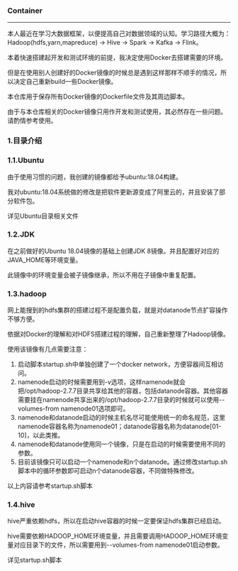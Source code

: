 ### Container

-----

本人最近在学习大数据框架，以便提高自己对数据领域的认知。学习路径大概为： Hadoop(hdfs,yarn,mapreduce) -> Hive -> Spark -> Kafka -> Flink。 

本着快速搭建起开发和测试环境的前提，我决定使用Docker去搭建需要的环境。

但是在使用别人创建好的Docker镜像的时候总是遇到这样那样不顺手的情况，所以决定自己重新build一些Docker镜像。

本仓库用于保存所有Docker镜像的Dockerfile文件及其周边脚本。

由于与本仓库相关的Docker镜像只用作开发和测试使用，其必然存在一些问题。请酌情参考使用。 


### 1.目录介绍

### 1.1.Ubuntu

由于使用习惯的问题，我创建的镜像都给予ubuntu:18.04构建。

我对ubuntu:18.04系统做的修改是把软件更新源变成了阿里云的，并且安装了部分软件包。

详见Ubuntu目录相关文件

### 1.2.JDK

在之前做好的Ubuntu 18.04镜像的基础上创建JDK 8镜像。并且配置好对应的JAVA_HOME等环境变量。

此镜像中的环境变量会被子镜像继承，所以不用在子镜像中重复配置。


### 1.3.hadoop

网上能搜到的hdfs集群的搭建过程不是配置负载，就是对datanode节点扩容操作不够方便。

依据对Docker的理解和对HDFS搭建过程的理解，自己重新整理了Hadoop镜像。

使用该镜像有几点需要注意：

1. 启动脚本startup.sh中单独创建了一个docker network，方便容器间互相访问。
1. namenode启动的时候需要用到-v选项，这样namenode就会把/opt/hadoop-2.7.7目录共享给其他的容器，包括datanode容器。其他容器需要挂在namenode共享出来的/opt/hadoop-2.7.7目录的时候就可以使用--volumes-from namenode01选项即可。
1. namenode和datanode启动的时候主机名尽可能使用统一的命名规范，这里namenode容器名称为namenode01；datanode容器名称为datanode[01-10]，以此类推。
1. namenode和datanode使用同一个镜像，只是在启动的时候需要使用不同的参数。
1. 目前该镜像只可以启动一个namenode和n个datanode。通过修改startup.sh脚本中的循环参数即可启动n个datanode容器，不同做特殊修改。

以上内容请参考startup.sh脚本


### 1.4.hive

hive严重依赖hdfs，所以在启动hive容器的时候一定要保证hdfs集群已经启动。

hive需要依赖HADOOP_HOME环境变量，并且需要调用HADOOP_HOME环境变量对应目录下的文件，所以需要用到--volumes-from namenode01启动参数。

详见startup.sh脚本



